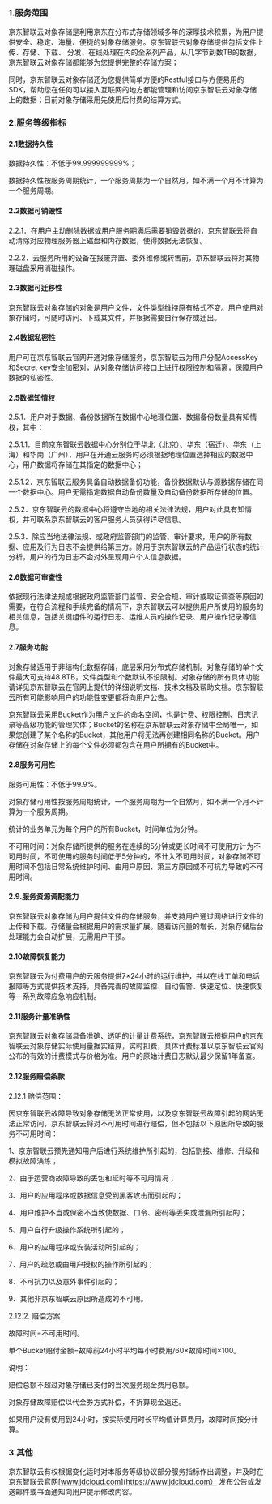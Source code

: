 ### 1.服务范围

京东智联云对象存储是利用京东在分布式存储领域多年的深厚技术积累，为用户提供安全、稳定、海量、便捷的对象存储服务。京东智联云对象存储提供包括文件上传、存储、下载、 分发、在线处理在内的全系列产品，从几字节到数TB的数据，京东智联云对象存储都能够为您提供完整的存储方案；

同时，京东智联云对象存储还为您提供简单方便的Restful接口与方便易用的SDK，帮助您在任何可以接入互联网的地方都能管理和访问京东智联云对象存储上的数据；目前对象存储采用先使用后付费的结算方式。

### 2.服务等级指标

#### 2.1数据持久性

数据持久性：不低于99.999999999%；

数据持久性按服务周期统计，一个服务周期为一个自然月，如不满一个月不计算为一个服务周期。

#### 2.2数据可销毁性

2.2.1．在用户主动删除数据或用户服务期满后需要销毁数据的，京东智联云将自动清除对应物理服务器上磁盘和内存数据，使得数据无法恢复。

2.2.2．云服务所用的设备在报废弃置、委外维修或转售前，京东智联云将对其物理磁盘采用消磁操作。

#### 2.3数据可迁移性

京东智联云对象存储的对象是用户文件，文件类型维持原有格式不变。用户使用对象存储时，可随时访问、下载其文件，并根据需要自行保存或迁出。

#### 2.4数据私密性

用户可在京东智联云官网开通对象存储服务，京东智联云为用户分配AccessKey和Secret key安全加密对，从对象存储访问接口上进行权限控制和隔离，保障用户数据的私密性。

#### 2.5数据知情权

2.5.1．用户对于数据、备份数据所在数据中心地理位置、数据备份数量具有知情权，其中：

2.5.1.1．目前京东智联云数据中心分别位于华北（北京）、华东（宿迁）、华东（上海）和华南（广州），用户在开通云服务时必须根据地理位置选择相应的数据中心，用户数据将存储在其指定的数据中心；

2.5.1.2．京东智联云服务具备自动数据备份功能，备份数据默认与源数据存储在同一个数据中心。用户无需指定数据自动备份数量及自动备份数据所存储的位置。

2.5.2．京东智联云的数据中心将遵守当地的相关法律法规，用户对此具有知情权，并可联系京东智联云的客户服务人员获得详尽信息。

2.5.3．除应当地法律法规、或政府监管部门的监管、审计要求，用户的所有数据、应用及行为日志不会提供给第三方。除用于京东智联云的产品运行状态的统计分析，用户的行为日志不会对外呈现用户个人信息数据。

#### 2.6数据可审查性

依据现行法律法规或根据政府监管部门监管、安全合规、审计或取证调查等原因的需要，在符合流程和手续完备的情况下，京东智联云可以提供用户所使用的服务的相关信息，包括关键组件的运行日志、运维人员的操作记录、用户操作记录等信息。

#### 2.7服务功能

对象存储适用于非结构化数据存储，底层采用分布式存储机制。对象存储的单个文件最大可支持48.8TB，文件类型和个数默认不设限制。对象存储的所有具体功能请详见京东智联云在官网上提供的详细说明文档、技术文档及帮助文档。京东智联云所有可能影响用户的功能性变更都将向用户公告。

京东智联云采用Bucket作为用户文件的命名空间，也是计费、权限控制、日志记录等高级功能的管理实体；Bucket的名称在京东智联云对象存储中全局唯一，如果您创建了某个名称的Bucket，其他用户将无法再创建相同名称的Bucket。用户存储在对象存储上的每个文件必须都包含在用户所拥有的Bucket中。

#### 2.8服务可用性

服务可用性：不低于99.9%。

对象存储可用性按服务周期统计，一个服务周期为一个自然月，如不满一个月不计算为一个服务周期。

统计的业务单元为每个用户的所有Bucket，时间单位为分钟。

不可用时间：对象存储所提供的服务在连续的5分钟或更长时间不可使用方计为不可用时间，不可使用的服务时间低于5分钟的，不计入不可用时间，对象存储不可用时间不包括日常系统维护时间、由用户原因、第三方原因或不可抗力导致的不可用时间。

#### 2.9.服务资源调配能力

京东智联云对象存储为用户提供文件的存储服务，并支持用户通过网络进行文件的上传和下载。存储量会根据用户的需求量扩展。随着访问量的增长，对象存储后台处理能力会自动扩展，无需用户干预。

#### 2.10故障恢复能力

京东智联云为付费用户的云服务提供7×24小时的运行维护，并以在线工单和电话报障等方式提供技术支持，具备完善的故障监控、自动告警、快速定位、快速恢复等一系列故障应急响应机制。

#### 2.11服务计量准确性

京东智联云对象存储具备准确、透明的计量计费系统，京东智联云根据用户的京东智联云对象存储实际使用量据实结算，实时扣费，具体计费标准以京东智联云官网公布的有效的计费模式与价格为准。用户的原始计费日志默认最少保留1年备查。

#### 2.12服务赔偿条款

2.12.1 赔偿范围：

因京东智联云故障导致对象存储无法正常使用，以及京东智联云故障引起的网站无法正常访问，京东智联云将对不可用时间进行赔偿，但不包括以下原因所导致的服务不可用时间：

1、京东智联云预先通知用户后进行系统维护所引起的，包括割接、维修、升级和模拟故障演练；

2、由于运营商故障导致的丢包和延时等不可用情况；

3、用户的应用程序或数据信息受到黑客攻击而引起的；

4、用户维护不当或保密不当致使数据、口令、密码等丢失或泄漏所引起的；

5、用户自行升级操作系统所引起的；

6、用户的应用程序或安装活动所引起的；

7、用户的疏忽或由用户授权的操作所引起的；

8、不可抗力以及意外事件引起的；

9、其他非京东智联云原因所造成的不可用。

2.12.2. 赔偿方案

故障时间=不可用时间。

单个Bucket赔付金额=故障前24小时平均每小时费用/60×故障时间×100。

说明：

赔偿总额不超过对象存储已支付的当次服务现金费用总额。

对象存储故障赔偿以代金券方式补偿，不折算现金返还。

如果用户没有使用到24小时，按实际使用时长平均值计算费用，故障时间按分计算。

### 3.其他

京东智联云有权根据变化适时对本服务等级协议部分服务指标作出调整，并及时在京东智联云官网[www.jdcloud.com](https://www.jdcloud.com） 发布公告或发送邮件或书面通知向用户提示修改内容。
